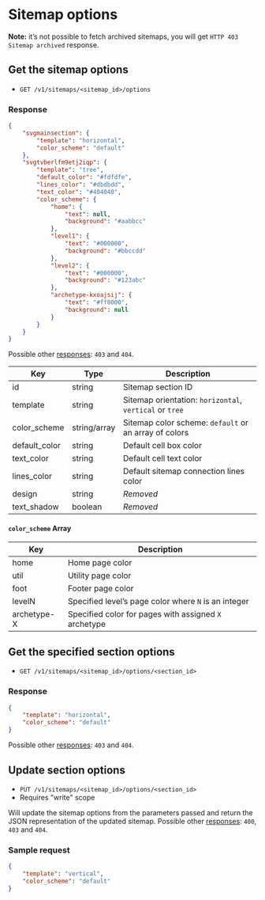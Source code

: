 # Sitemap options

**Note:** it’s not possible to fetch archived sitemaps, you will get `HTTP 403 Sitemap archived` response.

## Get the sitemap options

* `GET /v1/sitemaps/<sitemap_id>/options`

### Response
``` json
{
    "svgmainsection": {
        "template": "horizontal",
        "color_scheme": "default"
    },
    "svgtvberlfm9etj2iqp": {
        "template": "tree",
        "default_color": "#fdfdfe",
        "lines_color": "#dbdbdd",
        "text_color": "#404040",
        "color_scheme": {
            "home": {
                "text": null,
                "background": "#aabbcc"
            },
            "level1": {
                "text": "#000000",
                "background": "#bbccdd"
            },
            "level2": {
                "text": "#000000",
                "background": "#123abc"
            },
            "archetype-kxoajsij": {
                "text": "#ff0000",
                "background": null
            }
        }
    }
}
```

Possible other [responses](./../../sections/responses.md): `403` and `404`.

Key | Type | Description
--- | --- | ---
id | string | Sitemap section ID
template | string | Sitemap orientation: `horizontal`, `vertical` or `tree`
color_scheme | string/array | Sitemap color scheme: `default` or an array of colors
default_color | string | Default cell box color
text_color | string | Default cell text color
lines_color | string | Default sitemap connection lines color
design | string | *Removed*
text_shadow | boolean | *Removed*

#### `color_scheme` Array
Key | Description
--- | ---
home | Home page color
util | Utility page color
foot | Footer page color
levelN | Specified level’s page color where `N` is an integer
archetype-X | Specified color for pages with assigned `X` archetype

## Get the specified section options

* `GET /v1/sitemaps/<sitemap_id>/options/<section_id>`

### Response
``` json
{
    "template": "horizontal",
    "color_scheme": "default"
}
```

Possible other [responses](./../../sections/responses.md): `403` and `404`.

## Update section options

* `PUT /v1/sitemaps/<sitemap_id>/options/<section_id>`
* Requires "write" scope

Will update the sitemap options from the parameters passed and return the JSON representation of the updated sitemap. Possible other [responses](./../../sections/responses.md): `400`, `403` and `404`.

### Sample request
``` json
{
    "template": "vertical",
    "color_scheme": "default"
}
```